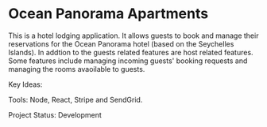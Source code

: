 # Ocean Panorama Apartments
This is a hotel lodging application. It allows guests to book and manage their reservations for the Ocean Panorama hotel (based on the Seychelles Islands). In addtion to the guests related features are host related features. Some features include managing incoming guests' booking requests and managing the rooms avaoilable to guests.

Key Ideas: 


Tools: Node, React, Stripe and SendGrid.

Project Status: Development
